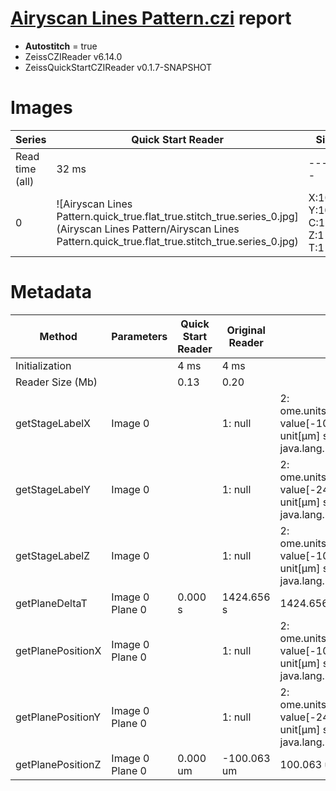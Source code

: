 # [Airyscan Lines Pattern.czi](https://zenodo.org/record/6848342/files/Airyscan%20Lines%20Pattern.czi) report
 - **Autostitch** = true
 - ZeissCZIReader v6.14.0
 - ZeissQuickStartCZIReader v0.1.7-SNAPSHOT

# Images 

| Series            | Quick Start Reader | Size | Original Reader | Size |
|-------------------|--------------------|------|-----------------|------|
| Read time (all)   |32 ms|------|43 ms|------|
|0|![Airyscan Lines Pattern.quick_true.flat_true.stitch_true.series_0.jpg](Airyscan Lines Pattern/Airyscan Lines Pattern.quick_true.flat_true.stitch_true.series_0.jpg)|X:1000<br>Y:1000<br>C:1<br>Z:1<br>T:1|![Airyscan Lines Pattern.quick_false.flat_true.stitch_true.series_0.jpg](Airyscan Lines Pattern/Airyscan Lines Pattern.quick_false.flat_true.stitch_true.series_0.jpg)|X:1000<br>Y:1000<br>C:1<br>Z:1<br>T:1|

# Metadata

|  Method            | Parameters       | Quick Start Reader | Original Reader | Delta  |
| -------------------|------------------|--------------------|-----------------|------- |
| Initialization     |                  |4 ms|4 ms|        |
| Reader Size (Mb)     |                  |0.13|0.20|        |
| getStageLabelX| Image 0 | | 1: null| 2: ome.units.quantity.Length: value[-10942.2], unit[µm] stored as java.lang.Double |
| getStageLabelY| Image 0 | | 1: null| 2: ome.units.quantity.Length: value[-2472.76], unit[µm] stored as java.lang.Double |
| getStageLabelZ| Image 0 | | 1: null| 2: ome.units.quantity.Length: value[-100.063], unit[µm] stored as java.lang.Double |
| getPlaneDeltaT| Image 0 Plane 0 |  0.000 s |  1424.656 s | 1424.656 s |
| getPlanePositionX| Image 0 Plane 0 | | 1: null| 2: ome.units.quantity.Length: value[-10942.2], unit[µm] stored as java.lang.Double |
| getPlanePositionY| Image 0 Plane 0 | | 1: null| 2: ome.units.quantity.Length: value[-2472.76], unit[µm] stored as java.lang.Double |
| getPlanePositionZ| Image 0 Plane 0 | 0.000 um | -100.063 um | 100.063 um |

